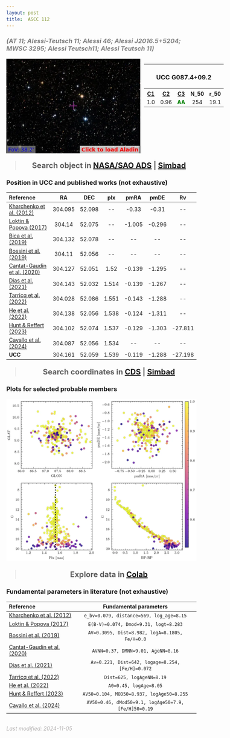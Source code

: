 ```yaml
---
layout: post
title:  ASCC 112
---
```

<h3><span style="color: #808080;"><i>(AT 11; Alessi-Teutsch 11; Alessi 46; Alessi J2016.5+5204; MWSC 3295; Alessi Teutsch11; Alessi Teutsch 11)</i></span></h3><div style="display: flex; justify-content: space-between; width:720px;height:250px">
<div style="text-align: center;">
<!-- WEBP image -->
<img id="myImage" src="https://raw.githubusercontent.com/ucc23/Q1P/main/plots/ascc112_aladin.webp" alt="Clickable Image" style="width:355px;height:250px; cursor: pointer;">

<!-- Div to contain Aladin Lite viewer -->
<div id="aladin-lite-div" style="width:355px;height:250px;display:none;"></div>

<!-- Aladin Lite script (will be loaded after the image is clicked) -->
<script type="text/javascript">
// Function to load Aladin Lite after image click and hide the image
function loadAladinLiteAndHideImage() {
    // Dynamically load the Aladin Lite script
    let aladinScript = document.createElement('script');
    aladinScript.src = "https://aladin.cds.unistra.fr/AladinLite/api/v3/latest/aladin.js";
    aladinScript.charset = "utf-8";
    aladinScript.onload = function () {
        A.init.then(() => {
            let aladin = A.aladin('#aladin-lite-div', {survey:"P/DSS2/color", fov:0.637, target: "304.161 52.059"});
            // Remove the image
            document.getElementById('myImage').remove();
            // Hide the image
            //document.getElementById('myImage').style.visibility = "hidden";
            // Show the Aladin Lite viewer
            document.getElementById('aladin-lite-div').style.display = 'block';
        });
     };
    document.head.appendChild(aladinScript);
}
// Event listener for image click
document.getElementById('myImage').addEventListener('click', loadAladinLiteAndHideImage);
</script>
</div>
<!-- Left block -->

<table style="text-align: center; width:355px;height:250px;">
  <!-- Row 1 (title) -->
  <tr>
    <td colspan="5"><h3>UCC G087.4+09.2</h3></td>
  </tr>
  <!-- Row 2 -->
  <tr>
    <th><a href="https://ucc.ar/faq#what-are-the-c1-c2-and-c3-parameters" title="Photometric class">C1</a></th>
    <th><a href="https://ucc.ar/faq#what-are-the-c1-c2-and-c3-parameters" title="Density class">C2</a></th>
    <th><a href="https://ucc.ar/faq#what-are-the-c1-c2-and-c3-parameters" title="Combined class">C3</a></th>
    <th><div title="Stars with membership probability >50%">N_50</div></th>
    <th><div title="Radius that contains half the members [arcmin]">r_50</div></th>
  </tr>
  <!-- Row 3 -->
  <tr>
    <td>1.0</td>
    <td>0.96</td>
    <td><span style="color: green; font-weight: bold;">A</span><span style="color: green; font-weight: bold;">A</span></td>
    <td>254</td>
    <td>19.1</td>
  </tr>
</table>
</div>

> <p style="text-align:center; font-weight: bold; font-size:20px">Search object in <a href="https://ui.adsabs.harvard.edu/search/q=%20collection%3Aastronomy%20body%3A%22ASCC%20112%22&sort=date%20desc%2C%20bibcode%20desc&p_=0" target="_blank">NASA/SAO ADS</a> | <a href="https://simbad.cds.unistra.fr/simbad/sim-id-refs?Ident=ascc112" target="_blank">Simbad</a></p>


### Position in UCC and published works (not exhaustive)

| Reference    | RA    | DEC   | plx  | pmRA  | pmDE   |  Rv  |
| :---         | :---: | :---: | :---: | :---: | :---: | :---: |
|[Kharchenko et al. (2012)](https://ui.adsabs.harvard.edu/abs/2012A%26A...543A.156K) | 304.095 | 52.098 | -- | -0.33 | -0.31 | -- |
|[Loktin & Popova (2017)](https://ui.adsabs.harvard.edu/abs/2017AstBu..72..257L) | 304.14 | 52.075 | -- | -1.005 | -0.296 | -- |
|[Bica et al. (2019)](https://ui.adsabs.harvard.edu/abs/2019AJ....157...12B) | 304.132 | 52.078 | -- | -- | -- | -- |
|[Bossini et al. (2019)](https://ui.adsabs.harvard.edu/abs/2019A%26A...623A.108B) | 304.11 | 52.056 | -- | -- | -- | -- |
|[Cantat-Gaudin et al. (2020)](https://ui.adsabs.harvard.edu/abs/2020A%26A...640A...1C) | 304.127 | 52.051 | 1.52 | -0.139 | -1.295 | -- |
|[Dias et al. (2021)](https://ui.adsabs.harvard.edu/abs/2021MNRAS.504..356D) | 304.143 | 52.032 | 1.514 | -0.139 | -1.267 | -- |
|[Tarricq et al. (2022)](https://ui.adsabs.harvard.edu/abs/2022A%26A...659A..59T) | 304.028 | 52.086 | 1.551 | -0.143 | -1.288 | -- |
|[He et al. (2022)](https://ui.adsabs.harvard.edu/abs/2022ApJS..262....7H) | 304.138 | 52.056 | 1.538 | -0.124 | -1.311 | -- |
|[Hunt & Reffert (2023)](https://ui.adsabs.harvard.edu/abs/2023A%26A...673A.114H) | 304.102 | 52.074 | 1.537 | -0.129 | -1.303 | -27.811 |
|[Cavallo et al. (2024)](https://ui.adsabs.harvard.edu/abs/2024AJ....167...12C) | 304.087 | 52.056 | 1.534 | -- | -- | -- |
| **UCC** |304.161 | 52.059 | 1.539 | -0.119 | -1.288 | -27.198 |

> <p style="text-align:center; font-weight: bold; font-size:20px">Search coordinates in <a href="https://cdsportal.u-strasbg.fr/?target=304.161,+52.059" target="_blank">CDS</a> | <a href="https://simbad.cds.unistra.fr/mobile/object_list.html?coord=304.161%2052.059&output=json&radius=5&userEntry=ascc112" target="_blank">Simbad</a></p>

### Plots for selected probable members

![CLUSTER](https://raw.githubusercontent.com/ucc23/Q1P/main/plots/ascc112.webp)


> <p style="text-align:center; font-weight: bold; font-size:20px">Explore data in <a href="https://colab.research.google.com/github/UCC23/Q1P/blob/master/notebooks/ascc112.ipynb" target="_blank">Colab</a></p>


### Fundamental parameters in literature (not exhaustive)

| Reference |  Fundamental parameters |
| :---         |     :---:      |
| [Kharchenko et al. (2012)](https://ui.adsabs.harvard.edu/abs/2012A%26A...543A.156K) | `e_bv=0.079, distance=569, log_age=8.15` |
| [Loktin & Popova (2017)](https://ui.adsabs.harvard.edu/abs/2017AstBu..72..257L) | `E(B-V)=0.074, Dmod=9.31, logt=8.283` |
| [Bossini et al. (2019)](https://ui.adsabs.harvard.edu/abs/2019A%26A...623A.108B) | `AV=0.3095, Dist=8.982, logA=8.1805, Fe/H=0.0` |
| [Cantat-Gaudin et al. (2020)](https://ui.adsabs.harvard.edu/abs/2020A%26A...640A...1C) | `AVNN=0.37, DMNN=9.01, AgeNN=8.16` |
| [Dias et al. (2021)](https://ui.adsabs.harvard.edu/abs/2021MNRAS.504..356D) | `Av=0.221, Dist=642, logage=8.254, [Fe/H]=0.072` |
| [Tarricq et al. (2022)](https://ui.adsabs.harvard.edu/abs/2022A%26A...659A..59T) | `Dist=625, logAgeNN=8.19` |
| [He et al. (2022)](https://ui.adsabs.harvard.edu/abs/2022ApJS..262....7H) | `A0=0.45, logAge=8.05` |
| [Hunt & Reffert (2023)](https://ui.adsabs.harvard.edu/abs/2023A%26A...673A.114H) | `AV50=0.104, MOD50=8.937, logAge50=8.255` |
| [Cavallo et al. (2024)](https://ui.adsabs.harvard.edu/abs/2024AJ....167...12C) | `AV50=0.46, dMod50=9.1, logAge50=7.9, [Fe/H]50=0.19` |

<br>
<font color="b3b1b1"><i>Last modified: 2024-11-05</i></font>
